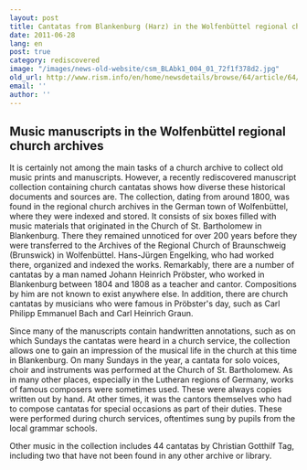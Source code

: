 ```yaml
---
layout: post
title: Cantatas from Blankenburg (Harz) in the Wolfenbüttel regional church archives
date: 2011-06-28
lang: en
post: true
category: rediscovered
image: "/images/news-old-website/csm_BLAbk1_004_01_72f1f378d2.jpg"
old_url: http://www.rism.info/en/home/newsdetails/browse/64/article/64/cantatas-from-blankenburg-harz-in-the-wolfenbuettel-regional-church-archives.html
email: ''
author: ''
---
```


## Music manuscripts in the Wolfenbüttel regional church archives

It is certainly not among the main tasks of a church archive to collect old music prints and manuscripts. However, a recently rediscovered manuscript collection containing church cantatas shows how diverse these historical documents and sources are. The collection, dating from around 1800, was found in the regional church archives in the German town of Wolfenbüttel, where they were indexed and stored. It consists of six boxes filled with music materials that originated in the Church of St. Bartholomew in Blankenburg. There they remained unnoticed for over 200 years before they were transferred to the Archives of the Regional Church of Braunschweig (Brunswick) in Wolfenbüttel. Hans-Jürgen Engelking, who had worked there, organized and indexed the works. Remarkably, there are a number of cantatas by a man named Johann Heinrich Pröbster, who worked in Blankenburg between 1804 and 1808 as a teacher and cantor. Compositions by him are not known to exist anywhere else. In addition, there are church cantatas by musicians who were famous in Pröbster's day, such as Carl Philipp Emmanuel Bach and Carl Heinrich Graun.

Since many of the manuscripts contain handwritten annotations, such as on which Sundays the cantatas were heard in a church service, the collection allows one to gain an impression of the musical life in the church at this time in Blankenburg. On many Sundays in the year, a cantata for solo voices, choir and instruments was performed at the Church of St. Bartholomew. As in many other places, especially in the Lutheran regions of Germany, works of famous composers were sometimes used. These were always copies written out by hand. At other times, it was the cantors themselves who had to compose cantatas for special occasions as part of their duties. These were performed during church services, oftentimes sung by pupils from the local grammar schools.

Other music in the collection includes 44 cantatas by Christian Gotthilf Tag, including two that have not been found in any other archive or library.